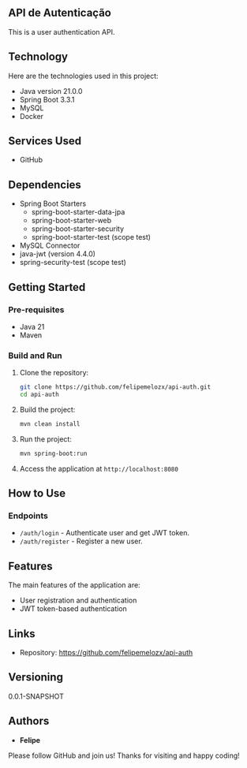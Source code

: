 ## API de Autenticação

This is a user authentication API.

## Technology

Here are the technologies used in this project:

* Java version 21.0.0
* Spring Boot 3.3.1
* MySQL
* Docker

## Services Used

* GitHub

## Dependencies

* Spring Boot Starters
  - spring-boot-starter-data-jpa
  - spring-boot-starter-web
  - spring-boot-starter-security
  - spring-boot-starter-test (scope test)
* MySQL Connector
* java-jwt (version 4.4.0)
* spring-security-test (scope test)

## Getting Started

### Pre-requisites

- Java 21
- Maven

### Build and Run

1. Clone the repository:
    ```sh
    git clone https://github.com/felipemelozx/api-auth.git
    cd api-auth
    ```

2. Build the project:
    ```sh
    mvn clean install
    ```

3. Run the project:
    ```sh
    mvn spring-boot:run
    ```

4. Access the application at `http://localhost:8080`

## How to Use

### Endpoints

- `/auth/login` - Authenticate user and get JWT token.
- `/auth/register` - Register a new user.

## Features

The main features of the application are:
 - User registration and authentication
 - JWT token-based authentication

## Links

- Repository: https://github.com/felipemelozx/api-auth

## Versioning

0.0.1-SNAPSHOT

## Authors

* **Felipe**

Please follow GitHub and join us! Thanks for visiting and happy coding!
